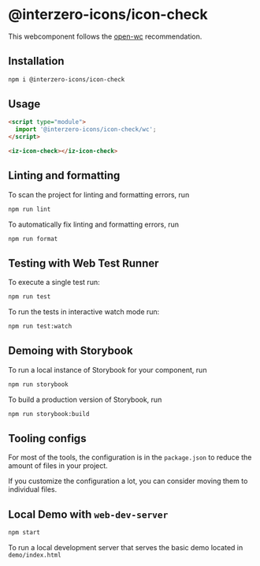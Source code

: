 # @interzero-icons/icon-check

This webcomponent follows the [open-wc](https://github.com/open-wc/open-wc) recommendation.

## Installation

```bash
npm i @interzero-icons/icon-check
```

## Usage

```html
<script type="module">
  import '@interzero-icons/icon-check/wc';
</script>

<iz-icon-check></iz-icon-check>
```

## Linting and formatting

To scan the project for linting and formatting errors, run

```bash
npm run lint
```

To automatically fix linting and formatting errors, run

```bash
npm run format
```

## Testing with Web Test Runner

To execute a single test run:

```bash
npm run test
```

To run the tests in interactive watch mode run:

```bash
npm run test:watch
```

## Demoing with Storybook

To run a local instance of Storybook for your component, run

```bash
npm run storybook
```

To build a production version of Storybook, run

```bash
npm run storybook:build
```


## Tooling configs

For most of the tools, the configuration is in the `package.json` to reduce the amount of files in your project.

If you customize the configuration a lot, you can consider moving them to individual files.

## Local Demo with `web-dev-server`

```bash
npm start
```

To run a local development server that serves the basic demo located in `demo/index.html`

